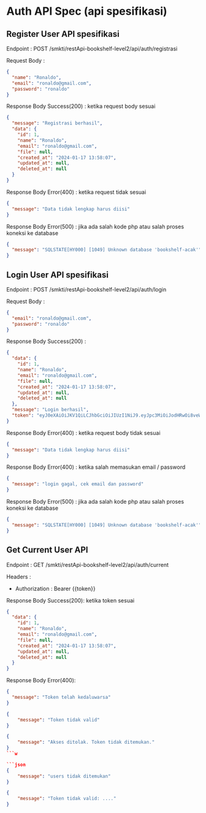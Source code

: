 # Auth API Spec (api spesifikasi)

## Register User API spesifikasi

Endpoint :  POST /smkti/restApi-bookshelf-level2/api/auth/registrasi

Request Body :

```json
{
  "name": "Ronaldo",
  "email": "ronaldo@gmail.com",
  "password": "ronaldo"
}
```

Response Body Success(200) : ketika request body sesuai

```json
{
  "message": "Registrasi berhasil",
  "data": {
    "id": 1,
    "name": "Ronaldo",
    "email": "ronaldo@gmail.com",
    "file": null,
    "created_at": "2024-01-17 13:58:07",
    "updated_at": null,
    "deleted_at": null
  }
}
```

Response Body Error(400) : ketika request tidak sesuai

```json
{
  "message": "Data tidak lengkap harus diisi"
}
```

Response Body Error(500) : jika ada salah kode php atau salah proses koneksi ke database

```json
{
  "message": "SQLSTATE[HY000] [1049] Unknown database 'bookshelf-acak'"
}
```

## Login User API spesifikasi

Endpoint :  POST /smkti/restApi-bookshelf-level2/api/auth/login

Request Body :

```json
{
  "email": "ronaldo@gmail.com",
  "password": "ronaldo"
}
```

Response Body Success(200) :

```json
{
  "data": {
    "id": 1,
    "name": "Ronaldo",
    "email": "ronaldo@gmail.com",
    "file": null,
    "created_at": "2024-01-17 13:58:07",
    "updated_at": null,
    "deleted_at": null
  },
  "message": "Login berhasil",
  "token": "eyJ0eXAiOiJKV1QiLCJhbGciOiJIUzI1NiJ9.eyJpc3MiOiJodHRwOi8veW91cmRvbWFpbi5jb20iLCJhdWQiOiJodHRwOi8veW91cmRvbWFpbi5jb20iLCJpYXQiOjE3MDU1MDEzNjMsImV4cCI6MTcwNTUwMTQ4MywidXNlcl9pZCI6MX0.khWRvPvQJhgpRuBW0KYAaScGgN-uoRly8_CnPL-WgEE"
}
```

Response Body Error(400) : ketika request body tidak sesuai

```json
{
  "message": "Data tidak lengkap harus diisi"
}
```

Response Body Error(400) : ketika salah memasukan email / password

```json
{
  "message": "login gagal, cek email dan password"
}
```

Response Body Error(500) : jika ada salah kode php atau salah proses koneksi ke database

```json
{
  "message": "SQLSTATE[HY000] [1049] Unknown database 'bookshelf-acak'"
}
```

## Get Current User API

Endpoint : GET /smkti/restApi-bookshelf-level2/api/auth/current

Headers :
- Authorization : Bearer {{token}}

Response Body Success(200): ketika token sesuai

```json
{
  "data": {
    "id": 1,
    "name": "Ronaldo",
    "email": "ronaldo@gmail.com",
    "file": null,
    "created_at": "2024-01-17 13:58:07",
    "updated_at": null,
    "deleted_at": null
  }
}
```

Response Body Error(400):

```json
{
  "message": "Token telah kedaluwarsa"
}
```

```json
{
    "message": "Token tidak valid"
}
```

```json
{
    "message": "Akses ditolak. Token tidak ditemukan."
}
```w

```json
{
    "message": "users tidak ditemukan"
}
```

```json
{
    "message": "Token tidak valid: ...."
}
```